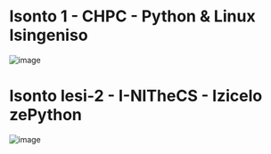 # Isonto 1 - CHPC - Python & Linux Isingeniso

![image](https://github.com/ChpcTraining/css2024_notes_isizulu/assets/157092105/46f217b9-6c58-460e-b490-53febd74755a)


# Isonto lesi-2 - I-NITheCS - Izicelo zePython

![image](https://github.com/ChpcTraining/css2024_notes_isizulu/assets/157092105/07640b4d-0576-4302-9ae0-628d02d55249)

